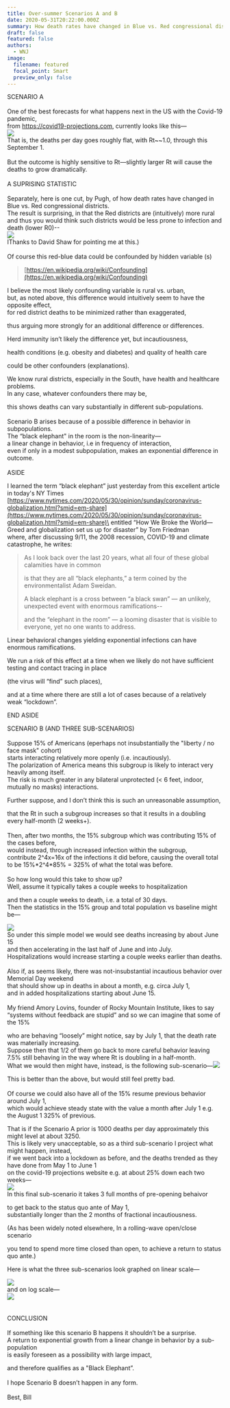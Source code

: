 ```yaml
---
title: Over-summer Scenarios A and B
date: 2020-05-31T20:22:00.000Z
summary: How death rates have changed in Blue vs. Red congressional districts.
draft: false
featured: false
authors:
  - WNJ
image:
  filename: featured
  focal_point: Smart
  preview_only: false
---
```

SCENARIO A\
\
One of the best forecasts for what happens next in the US with the Covid-19 pandemic,\
from [https://covid19-​projections.com](https://covid19-projections.com/), currently looks like this—\
![](https://mail.google.com/mail/u/0?ui=2&ik=c46a22fdfd&attid=0.1.1&permmsgid=msg-f:1668238874451258770&th=1726c66ae82a2d92&view=fimg&sz=s0-l75-ft&attbid=ANGjdJ-VUNAPraUBtH1qU8bineW03TIIyWu2a-UECgSrVtNHvnIWJMkHC1MXW-3b10eDpONoV_hkT5fB_c-DNkMZqgbWvFlMolGrBW51uS0CXJQcAv6g7nBRp5YpXzM&disp=emb)\
That is, the deaths per day goes roughly flat, with Rt\~\~1.0, through this September 1.\
\
But the outcome is highly sensitive to Rt—slightly larger Rt will cause the deaths to grow dramatically.\
\
A SUPRISING STATISTIC\
\
Separately, here is one cut, by Pugh, of how death rates have changed in Blue vs. Red congressional districts.\
The result is surprising, in that the Red districts are (intuitively) more rural\
and thus you would think such districts would be less prone to infection and death (lower R0)--\
![](https://mail.google.com/mail/u/0?ui=2&ik=c46a22fdfd&attid=0.1.2&permmsgid=msg-f:1668238874451258770&th=1726c66ae82a2d92&view=fimg&sz=s0-l75-ft&attbid=ANGjdJ9hrhrgyEu_ryr9MXmLA_HgRI2q3dOFVElzoN6_ft0yli4s1UIzbiUoQYRLUr2UwZhCOFNp4yuOb-R2g3AkHYt1hUCDZ06e4TOd4w-IvD5le7HxgF5HwSFx0LI&disp=emb)\
IThanks to David Shaw for pointing me at this.)\
\
Of course this red-blue data could be confounded by hidden variable (s)

> [https://en.wikipedia.org/wiki/​Confounding](https://en.wikipedia.org/wiki/Confounding)

I believe the most likely confounding variable is rural vs. urban,\
but, as noted above, this difference would intuitively seem to have the opposite effect,\
for red district deaths to be minimized rather than exaggerated,

thus arguing more strongly for an additional difference or differences.



Herd immunity isn’t likely the difference yet, but incautiousness,

health conditions (e.g. obesity and diabetes) and quality of health care

could be other confounders (explanations).

We know rural districts, especially in the South, have health and healthcare problems.\
In any case, whatever confounders there may be,

this shows deaths can vary substantially in different sub-populations.\
\
Scenario B arises because of a possible difference in behavior in subpopulations.\
The “black elephant" in the room is the non-linearity—\
a linear change in behavior, i.e in frequency of interaction,\
even if only in a modest subpopulation, makes an exponential difference in outcome.\
\
ASIDE

I learned the term “black elephant” just yesterday from this excellent article in today's NY Times\
[https://www.nytimes.com/2020/​05/30/opinion/sunday/​coronavirus-globalization.​html?smid=em-share](https://www.nytimes.com/2020/05/30/opinion/sunday/coronavirus-globalization.html?smid=em-share)\
entitled “How We Broke the World—Greed and globalization set us up for disaster” by Tom Friedman\
where, after discussing 9/11, the 2008 recession, COVID-19 and climate catastrophe, he writes:

> As I look back over the last 20 years, what all four of these global calamities have in common
>
> is that they are all “black elephants,” a term coined by the environmentalist Adam Sweidan.
>
> A black elephant is a cross between “a black swan” — an unlikely, unexpected event with enormous ramifications--
>
> and the “elephant in the room” — a looming disaster that is visible to everyone, yet no one wants to address.

Linear behavioral changes yielding exponential infections can have enormous ramifications.

We run a risk of this effect at a time when we likely do not have sufficient testing and contact tracing in place

(the virus will “find” such places),

and at a time where there are still a lot of cases because of a relatively weak “lockdown”.

END ASIDE



SCENARIO B (AND THREE SUB-SCENARIOS)\
\
Suppose 15% of Americans (eperhaps not insubstantially the "liberty / no face mask" cohort)\
starts interacting relatively more openly (i.e. incautiously).\
The polarization of America means this subgroup is likely to interact very heavily among itself.\
The risk is much greater in any bilateral unprotected (< 6 feet, indoor, mutually no masks) interactions.

Further suppose, and I don’t think this is such an unreasonable assumption,

that the Rt in such a subgroup increases so that it results in a doubling every half-month (2 weeks+).\
\
Then, after two months, the 15% subgroup which was contributing 15% of the cases before,\
would instead, through increased infection within the subgroup,\
contribute 2^4x=16x of the infections it did before, causing the overall total\
to be 15%\*2^4\*85% = 325% of what the total was before.\
\
So how long would this take to show up?\
Well, assume it typically takes a couple weeks to hospitalization

and then a couple weeks to death, i.e. a total of 30 days.\
Then the statistics in the 15% group and total population vs baseline might be—

![](https://mail.google.com/mail/u/0?ui=2&ik=c46a22fdfd&attid=0.1.3&permmsgid=msg-f:1668238874451258770&th=1726c66ae82a2d92&view=fimg&sz=s0-l75-ft&attbid=ANGjdJ97Kgs_2HiPWdC_zbhYfEblqhMdEpbFTovmdemjV-_49MqJbAy7x8jIJ3UxSpk613ltnWCj9IpdHwmVv5wHKsjaXHsgO5RovRLpBxEbtt5LZmPsRh706iECjk8&disp=emb)\
So under this simple model we would see deaths increasing by about June 15\
and then accelerating in the last half of June and into July.\
Hospitalizations would increase starting a couple weeks earlier than deaths.\
\
Also if, as seems likely, there was not-insubstantial incautious behavior over Memorial Day weekend\
that should show up in deaths in about a month, e.g. circa July 1,\
and in added hospitalizations starting about June 15.\
\
My friend Amory Lovins, founder of Rocky Mountain Institute, likes to say\
“systems without feedback are stupid” and so we can imagine that some of the 15%

who are behaving “loosely” might notice, say by July 1, that the death rate was materially increasing.\
Suppose then that 1/2 of them go back to more careful behavior leaving\
7.5% still behaving in the way where Rt is doubling in a half-month.\
What we would then might have, instead, is the following sub-scenario—![](https://mail.google.com/mail/u/0?ui=2&ik=c46a22fdfd&attid=0.1.4&permmsgid=msg-f:1668238874451258770&th=1726c66ae82a2d92&view=fimg&sz=s0-l75-ft&attbid=ANGjdJ99rMVNNwLw7_3K6fDnRSWfQHv9jtE17s-ZpoF01MT3-97ypesgIccMKf-W_kgPCcm5YAUAjue0_glBrYw12FTy83y_pwQ6LLj7R_sOWdNv0zd31l5S1kkDbOk&disp=emb)

This is better than the above, but would still feel pretty bad.\
\
Of course we could also have all of the 15% resume previous behavior around July 1,\
which would achieve steady state with the value a month after July 1 e.g. the August 1 325% of previous.

That is if the Scenario A prior is 1000 deaths per day approximately this might level at about 3250.\
This is likely very unacceptable, so as a third sub-scenario I project what might happen, instead,\
if we went back into a lockdown as before, and the deaths trended as they have done from May 1 to June 1\
on the covid-19 projections website e.g. at about 25% down each two weeks—\
![](https://mail.google.com/mail/u/0?ui=2&ik=c46a22fdfd&attid=0.1.5&permmsgid=msg-f:1668238874451258770&th=1726c66ae82a2d92&view=fimg&sz=s0-l75-ft&attbid=ANGjdJ8EuprMNnwYwYwwy8LyHq5K0ahCLdwX-MyeQoe3lf8sGB-E_U9Mx3c7PS-q0YYHkFEDErJZI6iUVPyTPbH_SplCurQEuQoRmk84SAb_XeSXA1umbCvew5Jm0C0&disp=emb)\
In this final sub-scenario it takes 3 full months of pre-opening behaivor

to get back to the status quo ante of May 1,\
substantially longer than the 2 months of fractional incautiousness.

(As has been widely noted elsewhere, In a rolling-wave open/close scenario 

you tend to spend more time closed than open, to achieve a return to status quo ante.)



Here is what the three sub-scenarios look graphed on linear scale—

![](https://mail.google.com/mail/u/0?ui=2&ik=c46a22fdfd&attid=0.1.6&permmsgid=msg-f:1668238874451258770&th=1726c66ae82a2d92&view=fimg&sz=s0-l75-ft&attbid=ANGjdJ8rFYW-ng3MQ8wJ2Q9twQrkPKthTEMJM8LG74Q5BJL0Q8Kw0I0w_edxMGDsMUDcv1sMjZWAi9XCH0gVyTY571fvZQiuWhyXrrHucY3DAYt-K3KhrmJq7Qdisuw&disp=emb)\
and on log scale—\
![](https://mail.google.com/mail/u/0?ui=2&ik=c46a22fdfd&attid=0.1.7&permmsgid=msg-f:1668238874451258770&th=1726c66ae82a2d92&view=fimg&sz=s0-l75-ft&attbid=ANGjdJ-pstgOVoukY_-6eSR6kJo0sD5dUz4q_-6BjaxReT5KEATcbKmZMOsApStTdGyPPl9Rnqw3bsqmUCfWaKiydFbNLy6QE5QzaJanlXHacfxyTX2e_VxelfbVeyk&disp=emb)\
\
\
CONCLUSION\
\
If something like this scenario B happens it shouldn’t be a surprise.\
A return to exponential growth from a linear change in behavior by a sub-population\
is easily foreseen as a possibility with large impact,

and therefore qualifies as a "Black Elephant”.\
\
I hope Scenario B doesn’t happen in any form.\
\
Best, Bill